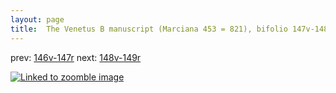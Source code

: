 ```yaml
---
layout: page
title:  The Venetus B manuscript (Marciana 453 = 821), bifolio 147v-148r
---
```


prev: [146v-147r](../146v-147r/) next: [148v-149r](../148v-149r/)



[![Linked to zoomble image](http://www.homermultitext.org/iipsrv?IIIF=/project/homer/pyramidal/deepzoom/hmt/vbbifolio/v1/vb_147v_148r.tif/full/2000,/0/default.jpg)](http://www.homermultitext.org/ict2/?urn=urn:cite2:hmt:vbbifolio.v1:vb_147v_148r)

